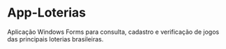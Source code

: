 # App-Loterias
Aplicação Windows Forms para consulta, cadastro e verificação de jogos das principais loterias brasileiras.
